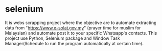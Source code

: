 # selenium
It is webs scrapping project where the objective are to automate extracting data from "https://www.e-solat.gov.my"  (prayer time for muslim for Malaysian) and automate post it to your specific Whatsapp's contacts. This project use Python, Selenium package and Window Task Manager(Schedule to run the program automatically at certain time).

